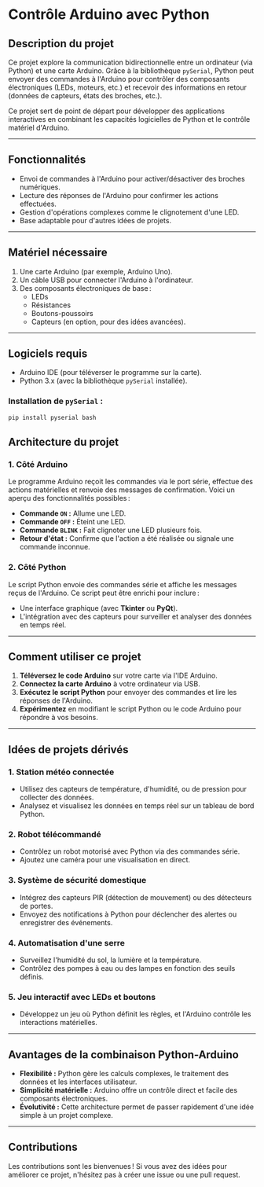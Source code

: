 # **Contrôle Arduino avec Python**

## **Description du projet**

Ce projet explore la communication bidirectionnelle entre un ordinateur (via Python) et une carte Arduino. Grâce à la bibliothèque `pySerial`, Python peut envoyer des commandes à l'Arduino pour contrôler des composants électroniques (LEDs, moteurs, etc.) et recevoir des informations en retour (données de capteurs, états des broches, etc.).

Ce projet sert de point de départ pour développer des applications interactives en combinant les capacités logicielles de Python et le contrôle matériel d'Arduino.

---

## **Fonctionnalités**
- Envoi de commandes à l'Arduino pour activer/désactiver des broches numériques.
- Lecture des réponses de l'Arduino pour confirmer les actions effectuées.
- Gestion d'opérations complexes comme le clignotement d'une LED.
- Base adaptable pour d'autres idées de projets.

---

## **Matériel nécessaire**
1. Une carte Arduino (par exemple, Arduino Uno).
2. Un câble USB pour connecter l'Arduino à l'ordinateur.
3. Des composants électroniques de base :
   - LEDs
   - Résistances
   - Boutons-poussoirs
   - Capteurs (en option, pour des idées avancées).

---

## **Logiciels requis**
- Arduino IDE (pour téléverser le programme sur la carte).
- Python 3.x (avec la bibliothèque `pySerial` installée).

### Installation de `pySerial` :
```bash
pip install pyserial bash
```


## **Architecture du projet**

### **1. Côté Arduino**
Le programme Arduino reçoit les commandes via le port série, effectue des actions matérielles et renvoie des messages de confirmation. Voici un aperçu des fonctionnalités possibles :
- **Commande `ON` :** Allume une LED.
- **Commande `OFF` :** Éteint une LED.
- **Commande `BLINK` :** Fait clignoter une LED plusieurs fois.
- **Retour d'état :** Confirme que l'action a été réalisée ou signale une commande inconnue.

### **2. Côté Python**
Le script Python envoie des commandes série et affiche les messages reçus de l'Arduino. Ce script peut être enrichi pour inclure :
- Une interface graphique (avec **Tkinter** ou **PyQt**).
- L'intégration avec des capteurs pour surveiller et analyser des données en temps réel.

---

## **Comment utiliser ce projet**

1. **Téléversez le code Arduino** sur votre carte via l'IDE Arduino.
2. **Connectez la carte Arduino** à votre ordinateur via USB.
3. **Exécutez le script Python** pour envoyer des commandes et lire les réponses de l'Arduino.
4. **Expérimentez** en modifiant le script Python ou le code Arduino pour répondre à vos besoins.

---

## **Idées de projets dérivés**

### **1. Station météo connectée**
- Utilisez des capteurs de température, d'humidité, ou de pression pour collecter des données.
- Analysez et visualisez les données en temps réel sur un tableau de bord Python.

### **2. Robot télécommandé**
- Contrôlez un robot motorisé avec Python via des commandes série.
- Ajoutez une caméra pour une visualisation en direct.

### **3. Système de sécurité domestique**
- Intégrez des capteurs PIR (détection de mouvement) ou des détecteurs de portes.
- Envoyez des notifications à Python pour déclencher des alertes ou enregistrer des événements.

### **4. Automatisation d'une serre**
- Surveillez l'humidité du sol, la lumière et la température.
- Contrôlez des pompes à eau ou des lampes en fonction des seuils définis.

### **5. Jeu interactif avec LEDs et boutons**
- Développez un jeu où Python définit les règles, et l'Arduino contrôle les interactions matérielles.

---

## **Avantages de la combinaison Python-Arduino**

- **Flexibilité :** Python gère les calculs complexes, le traitement des données et les interfaces utilisateur.
- **Simplicité matérielle :** Arduino offre un contrôle direct et facile des composants électroniques.
- **Évolutivité :** Cette architecture permet de passer rapidement d'une idée simple à un projet complexe.

---

## **Contributions**

Les contributions sont les bienvenues ! Si vous avez des idées pour améliorer ce projet, n'hésitez pas à créer une issue ou une pull request.
